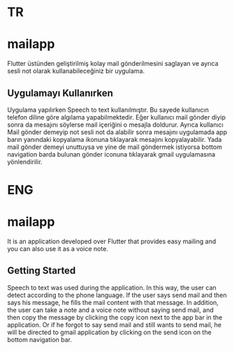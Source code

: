 # TR
# mailapp

Flutter üstünden geliştirilmiş kolay mail gönderilmesini saglayan ve ayrıca sesli not olarak kullanabileceğiniz bir uygulama.

## Uygulamayı Kullanırken

Uygulama yapılırken Speech to text kullanılmıştır. Bu sayede kullanıcın telefon diline göre algılama yapabilmektedir. Eğer kullanıcı mail gönder diyip sonra da mesajını söylerse mail içeriğini o mesajla doldurur. Ayrıca kullanıcı Mail gönder demeyip not sesli not da alabilir sonra mesajını uygulamada app barın yanındaki kopyalama ikonuna tıklayarak mesajını kopyalayabilir. Yada mail gönder demeyi unuttuysa ve yine de mail göndermek istiyorsa bottom navigation barda bulunan gönder iconuna tıklayarak gmail uygulamasına yönlendirilir.


# ENG

# mailapp

It is an application developed over Flutter that provides easy mailing and you can also use it as a voice note.

## Getting Started

Speech to text was used during the application. In this way, the user can detect according to the phone language. If the user says send mail and then says his message, he fills the mail content with that message. In addition, the user can take a note and a voice note without saying send mail, and then copy the message by clicking the copy icon next to the app bar in the application. Or if he forgot to say send mail and still wants to send mail, he will be directed to gmail application by clicking on the send icon on the bottom navigation bar.
